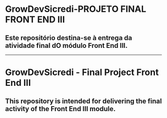 # GrowDevSicredi-PROJETO FINAL FRONT END III
## Este repositório destina-se à entrega da atividade final dO módulo Front End III.

------------------------------------------------------------
# GrowDevSicredi - Final Project Front End III
## This repository is intended for delivering the final activity of the Front End III module.
